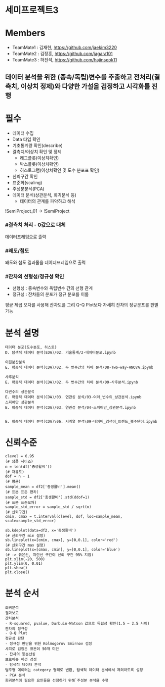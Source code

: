 # 세미프로젝트3

# Members
- TeamMate1 : 김재현, https://github.com/jaekim3220
- TeamMate2 : 김정훈, https://github.com/jagara101
- TeamMate3 : 하진석, https://github.com/hajinseok11


## 데이터 분석을 위한 (종속/독립)변수를 추출하고 전처리(결측치, 이상치 정제)와 다양한 가설을 검정하고 시각화를 진행

# 필수
- 데이터 수집
- Data 타입 확인
- 기초통계량 확인(describe)
- 결측치/이상치 확인 및 정제
    - 레그플롯(이상치확인)
    - 박스플롯(이상치확인)
    - 히스토그램(이상치확인 및 도수 분포표 확인)
- 신뢰구간 확인
- 표준화(scaling)
- 주성분분석(PCA)
- 데이터 분석(상관분석, 회귀분석 등)
    - 데이터의 관계를 파악하고 해석


!SemiProject_01 -> !SemiProject
### #결측치 처리 - 0값으로 대체
데이터프레임으로 출력

### #왜도/첨도
왜도와 첨도 결과물을 데이터프레임으로 출력

### #잔차의 선형성/정규성 확인
- 선형성 : 종속변수와 독립변수 간의 선형 관계
- 정규성 : 잔차들의 분포가 정규 분포를 이룸

평균 제곱 오차를 사용해 잔차도를 그려 Q-Q Plot보다 자세히 잔차의 정규분포를 판별 가능

# 분석 설명

```
데이터 분포(도수분포, 히스토)
D. 탐색적 데이터 분석(EDA)/02. 기술통계/2-데이터분포.ipynb

이원분산분석
E. 확증적 데이터 분석(CDA)/02. 두 변수간의 차이 분석/08-Two-way-ANOVA.ipynb

사후분석
E. 확증적 데이터 분석(CDA)/02. 두 변수간의 차이 분석/09-사후분석.ipynb

다변수의 상관분석
E. 확증적 데이터 분석(CDA)/03. 연관성 분석/03-여러_변수의_상관분석.ipynb
스피어만 상관분석
E. 확증적 데이터 분석(CDA)/03. 연관성 분석/04-스피어만_상관분석.ipynb


E. 확증적 데이터 분석(CDA)\06. 시계열 분석\09-네이버_검색어_트렌드_복수단어.ipynb
```


# 신뢰수준

```
clevel = 0.95
(# 샘플 사이즈)
n = len(df['총생활비'])
(# 자유도)
dof = n - 1
(# 평균)
sample_mean = df2['총생활비'].mean()
(# 표본 표준 편차)
sample_std = df2['총생활비'].std(ddof=1)
(# 표본 표준오차)
sample_std_error = sample_std / sqrt(n)
(# 신뢰구간)
cmin, cmax = t.interval(clevel, dof, loc=sample_mean, scale=sample_std_error)

sb.kdeplot(data=df2, x='총생활비')
(# 신뢰구간 min 설정)
sb.lineplot(x=[cmin, cmax], y=[0,0.1], color='red')
(# 신뢰구간 max 설정)
sb.lineplot(x=[cmax, cmin], y=[0,0.1], color='blue')
(# -> 붉은선, 파란선 구간이 신뢰 구간 95% 지점)
plt.xlim(-20, 500)
plt.ylim(0, 0.01)
plt.show()
plt.close()
```



# 분석 순서

```
회귀분석
결과보고
잔차분석
- R-squared, pvalue, Durbuin-Watson 값으로 독립성 확인(1.5 ~ 2.5 사이)
잔차의 정규성
- Q-Q Plot
정규성 판단
- 정규성 판단을 위한 Kolmogorov Smirnov 검정
샤피로 검정은 표본이 50개 미만
- 잔차의 등분산성 
브로이슈 패건 검정
- 탐색적 데이터 분석
범주형 데이터는 category 형태로 변환, 탐색적 데이터 분석에서 제외하도록 설정
- PCA 분석
회귀분석에 필요한 요인들을 선정하기 위해`주성분 분석을 수행
```